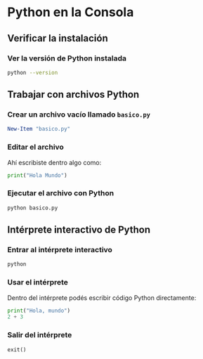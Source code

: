 # Python en la Consola

## Verificar la instalación

### Ver la versión de Python instalada
```bash
python --version
```

## Trabajar con archivos Python

### Crear un archivo vacío llamado `basico.py`
```powershell
New-Item "basico.py"
```

### Editar el archivo
Ahí escribiste dentro algo como:
```python
print("Hola Mundo")
```

### Ejecutar el archivo con Python
```bash
python basico.py
```

## Intérprete interactivo de Python

### Entrar al intérprete interactivo
```bash
python
```

### Usar el intérprete
Dentro del intérprete podés escribir código Python directamente:
```python
print("Hola, mundo")
2 + 3
```

### Salir del intérprete
```python
exit()
```

